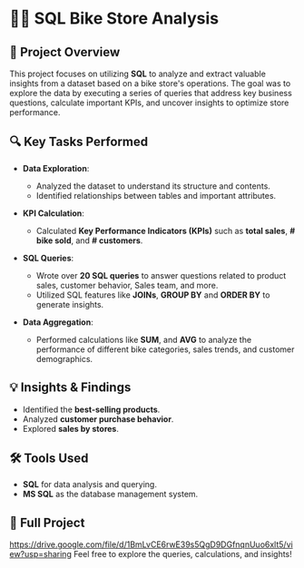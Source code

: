 # 🚴‍♂️ SQL Bike Store Analysis

## 📌 Project Overview  
This project focuses on utilizing **SQL** to analyze and extract valuable insights from a dataset based on a bike store's operations. The goal was to explore the data by executing a series of queries that address key business questions, calculate important KPIs, and uncover insights to optimize store performance.

## 🔍 Key Tasks Performed  
- **Data Exploration**:  
  - Analyzed the dataset to understand its structure and contents.  
  - Identified relationships between tables and important attributes.  

- **KPI Calculation**:  
  - Calculated **Key Performance Indicators (KPIs)** such as **total sales**, **# bike sold**, and **# customers**.  

- **SQL Queries**:  
  - Wrote over **20 SQL queries** to answer questions related to product sales, customer behavior, Sales team, and more.  
  - Utilized SQL features like **JOINs**, **GROUP BY** and **ORDER BY** to generate insights.  

- **Data Aggregation**:  
  - Performed calculations like **SUM**, and **AVG** to analyze the performance of different bike categories, sales trends, and customer demographics.

## 💡 Insights & Findings  
- Identified the **best-selling products**.
- Analyzed **customer purchase behavior**.  
- Explored **sales by stores**.


## 🛠️ Tools Used  
- **SQL** for data analysis and querying.  
- **MS SQL** as the database management system.  

## 📂 Full Project  
https://drive.google.com/file/d/1BmLvCE6rwE39s5QgD9DGfnqnUuo6xlt5/view?usp=sharing
Feel free to explore the queries, calculations, and insights!


